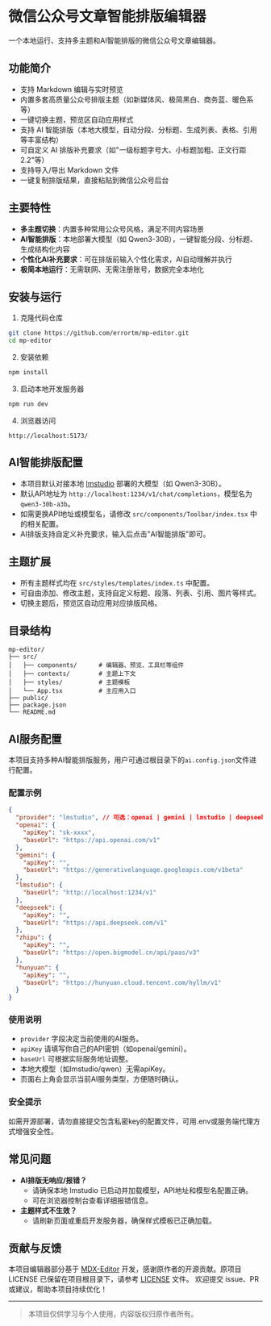 # 微信公众号文章智能排版编辑器

一个本地运行、支持多主题和AI智能排版的微信公众号文章编辑器。

## 功能简介

- 支持 Markdown 编辑与实时预览
- 内置多套高质量公众号排版主题（如新媒体风、极简黑白、商务蓝、暖色系等）
- 一键切换主题，预览区自动应用样式
- 支持 AI 智能排版（本地大模型，自动分段、分标题、生成列表、表格、引用等丰富结构）
- 可自定义 AI 排版补充要求（如"一级标题字号大、小标题加粗、正文行距2.2"等）
- 支持导入/导出 Markdown 文件
- 一键复制排版结果，直接粘贴到微信公众号后台

## 主要特性

- **多主题切换**：内置多种常用公众号风格，满足不同内容场景
- **AI智能排版**：本地部署大模型（如 Qwen3-30B），一键智能分段、分标题、生成结构化内容
- **个性化AI补充要求**：可在排版前输入个性化需求，AI自动理解并执行
- **极简本地运行**：无需联网、无需注册账号，数据完全本地化

## 安装与运行

1. 克隆代码仓库

```bash
git clone https://github.com/errortm/mp-editor.git
cd mp-editor
```

2. 安装依赖

```bash
npm install
```

3. 启动本地开发服务器

```bash
npm run dev
```

4. 浏览器访问

```
http://localhost:5173/
```

## AI智能排版配置

- 本项目默认对接本地 [lmstudio](https://lmstudio.ai/) 部署的大模型（如 Qwen3-30B）。
- 默认API地址为 `http://localhost:1234/v1/chat/completions`，模型名为 `qwen3-30b-a3b`。
- 如需更换API地址或模型名，请修改 `src/components/Toolbar/index.tsx` 中的相关配置。
- AI排版支持自定义补充要求，输入后点击"AI智能排版"即可。

## 主题扩展

- 所有主题样式均在 `src/styles/templates/index.ts` 中配置。
- 可自由添加、修改主题，支持自定义标题、段落、列表、引用、图片等样式。
- 切换主题后，预览区自动应用对应排版风格。

## 目录结构

```
mp-editor/
├── src/
│   ├── components/      # 编辑器、预览、工具栏等组件
│   ├── contexts/        # 主题上下文
│   ├── styles/          # 主题模板
│   └── App.tsx          # 主应用入口
├── public/
├── package.json
└── README.md
```



## AI服务配置

本项目支持多种AI智能排版服务，用户可通过根目录下的`ai.config.json`文件进行配置。

### 配置示例
```json
{
  "provider": "lmstudio", // 可选：openai | gemini | lmstudio | deepseek | zhipu | hunyuan
  "openai": {
    "apiKey": "sk-xxxx",
    "baseUrl": "https://api.openai.com/v1"
  },
  "gemini": {
    "apiKey": "",
    "baseUrl": "https://generativelanguage.googleapis.com/v1beta"
  },
  "lmstudio": {
    "baseUrl": "http://localhost:1234/v1"
  },
  "deepseek": {
    "apiKey": "",
    "baseUrl": "https://api.deepseek.com/v1"
  },
  "zhipu": {
    "apiKey": "",
    "baseUrl": "https://open.bigmodel.cn/api/paas/v3"
  },
  "hunyuan": {
    "apiKey": "",
    "baseUrl": "https://hunyuan.cloud.tencent.com/hyllm/v1"
  }
}
```

### 使用说明
- `provider` 字段决定当前使用的AI服务。
- `apiKey` 请填写你自己的API密钥（如openai/gemini）。
- `baseUrl` 可根据实际服务地址调整。
- 本地大模型（如lmstudio/qwen）无需apiKey。
- 页面右上角会显示当前AI服务类型，方便随时确认。

### 安全提示
如需开源部署，请勿直接提交包含私密key的配置文件，可用.env或服务端代理方式增强安全性。


## 常见问题

- **AI排版无响应/报错？**
  - 请确保本地 lmstudio 已启动并加载模型，API地址和模型名配置正确。
  - 可在浏览器控制台查看详细报错信息。
- **主题样式不生效？**
  - 请刷新页面或重启开发服务器，确保样式模板已正确加载。

## 贡献与反馈

本项目编辑器部分基于 [MDX-Editor](https://github.com/mdx-editor/editor) 开发，感谢原作者的开源贡献。原项目 LICENSE 已保留在项目根目录下，请参考 [LICENSE](LICENSE) 文件。
欢迎提交 issue、PR 或建议，帮助本项目持续优化！

---

> 本项目仅供学习与个人使用，内容版权归原作者所有。